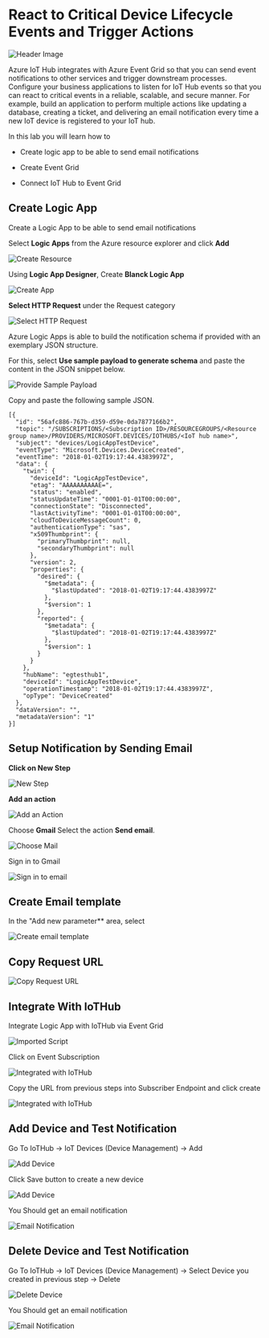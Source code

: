 # React to Critical Device Lifecycle Events and Trigger Actions

![Header Image](../images/notification_eventgrid.jpg)

Azure IoT Hub integrates with Azure Event Grid so that you can send event notifications to other services and trigger downstream processes. Configure your business applications to listen for IoT Hub events so that you can react to critical events in a reliable, scalable, and secure manner. For example, build an application to perform multiple actions like updating a database, creating a ticket, and delivering an email notification every time a new IoT device is registered to your IoT hub.

In this lab you will learn how to

* Create logic app to be able to send email notifications

* Create Event Grid

* Connect IoT Hub to Event Grid

## Create Logic App

Create a Logic App to be able to send email notifications

Select **Logic Apps** from the Azure resource explorer and click **Add**

![Create Resource](../images/email-1.PNG)

Using **Logic App Designer**, Create **Blanck Logic App**

![Create App](../images/notification_03_Logic_App_designer.png)

**Select HTTP Request** under the Request category

![Select HTTP Request](../images/notification_04_Http_Request.png)

Azure Logic Apps is able to build the notification schema if provided with an exemplary JSON structure. 

For this, select **Use sample payload to generate schema** and paste the content in the JSON snippet below.

![Provide Sample Payload](../images/notification_05_Sample_Payload.png)

Copy and paste the following sample JSON.

```code
[{
  "id": "56afc886-767b-d359-d59e-0da7877166b2",
  "topic": "/SUBSCRIPTIONS/<Subscription ID>/RESOURCEGROUPS/<Resource group name>/PROVIDERS/MICROSOFT.DEVICES/IOTHUBS/<IoT hub name>",
  "subject": "devices/LogicAppTestDevice",
  "eventType": "Microsoft.Devices.DeviceCreated",
  "eventTime": "2018-01-02T19:17:44.4383997Z",
  "data": {
    "twin": {
      "deviceId": "LogicAppTestDevice",
      "etag": "AAAAAAAAAAE=",
      "status": "enabled",
      "statusUpdateTime": "0001-01-01T00:00:00",
      "connectionState": "Disconnected",
      "lastActivityTime": "0001-01-01T00:00:00",
      "cloudToDeviceMessageCount": 0,
      "authenticationType": "sas",
      "x509Thumbprint": {
        "primaryThumbprint": null,
        "secondaryThumbprint": null
      },
      "version": 2,
      "properties": {
        "desired": {
          "$metadata": {
            "$lastUpdated": "2018-01-02T19:17:44.4383997Z"
          },
          "$version": 1
        },
        "reported": {
          "$metadata": {
            "$lastUpdated": "2018-01-02T19:17:44.4383997Z"
          },
          "$version": 1
        }
      }
    },
    "hubName": "egtesthub1",
    "deviceId": "LogicAppTestDevice",
    "operationTimestamp": "2018-01-02T19:17:44.4383997Z",
    "opType": "DeviceCreated"
  },
  "dataVersion": "",
  "metadataVersion": "1"
}]
```

## Setup Notification by Sending Email 

**Click on New Step**

![New Step](../images/notification_06_New_Step.png)

**Add an action**

![Add an Action](../images/notification_07_Add_new_Action.png)

Choose **Gmail**
Select the action **Send email**.

![Choose Mail](../images/notification_08_Choose_Mail.png)

Sign in to Gmail

![Sign in to email](../images/notification_10_signin_to_email.png)

## Create Email template ##
In the "Add new parameter** area, select 

![Create email template](../images/notification_11_Send_Email.png)

## Copy Request URL

![Copy Request URL](../images/notification_12_eventurl.png)

## Integrate With IoTHub

Integrate Logic App with IoTHub via Event Grid

![Imported Script](../images/notification_13_IoTHub_EventHub.png "Integrated with IoTHub")

Click on Event Subscription

![Integrated with IoTHub](../images/notification_14_empty_event_subscription.png "")

Copy the URL from previous steps into Subscriber Endpoint and click create

![Integrated with IoTHub](../images/notification_15_device_events.png)

## Add Device and Test Notification

Go To IoTHub -> IoT Devices (Device Management) -> Add

![Add Device](../images/notification_16_add_device.png)

Click Save button to create a new device

![Add Device](../images/notification_17_add_device.png)

You Should get an email notification

![Email Notification](../images/notification_18_email_generated.png)

## Delete Device and Test Notification

Go To IoTHub -> IoT Devices (Device Management) -> Select Device you created in previous step -> Delete

![Delete Device](../images/notification_19_delete_device.png)

You Should get an email notification

![Email Notification](../images/notification_20_email_generated.png)
